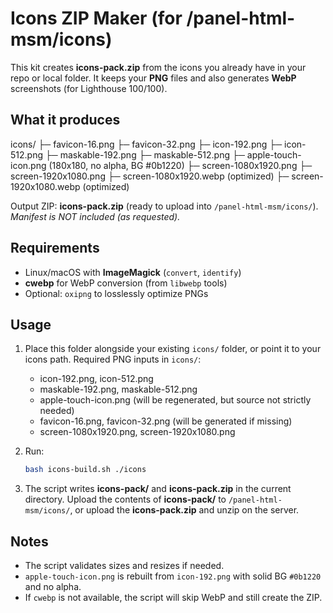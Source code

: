 
# Icons ZIP Maker (for /panel-html-msm/icons)

This kit creates **icons-pack.zip** from the icons you already have in your repo or local folder.
It keeps your **PNG** files and also generates **WebP** screenshots (for Lighthouse 100/100).

## What it produces

icons/
├─ favicon-16.png
├─ favicon-32.png
├─ icon-192.png
├─ icon-512.png
├─ maskable-192.png
├─ maskable-512.png
├─ apple-touch-icon.png  (180x180, no alpha, BG #0b1220)
├─ screen-1080x1920.png
├─ screen-1920x1080.png
├─ screen-1080x1920.webp  (optimized)
├─ screen-1920x1080.webp  (optimized)

Output ZIP: **icons-pack.zip** (ready to upload into `/panel-html-msm/icons/`).
_Manifest is NOT included (as requested)._

## Requirements
- Linux/macOS with **ImageMagick** (`convert`, `identify`)
- **cwebp** for WebP conversion (from `libwebp` tools)
- Optional: `oxipng` to losslessly optimize PNGs

## Usage

1) Place this folder alongside your existing `icons/` folder, or point it to your icons path.
   Required PNG inputs in `icons/`:
     - icon-192.png, icon-512.png
     - maskable-192.png, maskable-512.png
     - apple-touch-icon.png (will be regenerated, but source not strictly needed)
     - favicon-16.png, favicon-32.png (will be generated if missing)
     - screen-1080x1920.png, screen-1920x1080.png

2) Run:
   ```bash
   bash icons-build.sh ./icons
   ```

3) The script writes **icons-pack/** and **icons-pack.zip** in the current directory.
   Upload the contents of **icons-pack/** to `/panel-html-msm/icons/`,
   or upload the **icons-pack.zip** and unzip on the server.

## Notes
- The script validates sizes and resizes if needed.
- `apple-touch-icon.png` is rebuilt from `icon-192.png` with solid BG `#0b1220` and no alpha.
- If `cwebp` is not available, the script will skip WebP and still create the ZIP.
